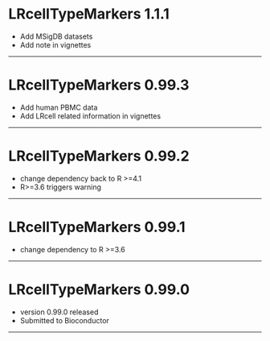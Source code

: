 # LRcellTypeMarkers 1.1.1
- Add MSigDB datasets
- Add note in vignettes
---

# LRcellTypeMarkers 0.99.3
- Add human PBMC data
- Add LRcell related information in vignettes
---


# LRcellTypeMarkers 0.99.2
- change dependency back to R >=4.1
- R>=3.6 triggers warning
---

# LRcellTypeMarkers 0.99.1
- change dependency to R >=3.6
---

# LRcellTypeMarkers 0.99.0
- version 0.99.0 released
- Submitted to Bioconductor
---
